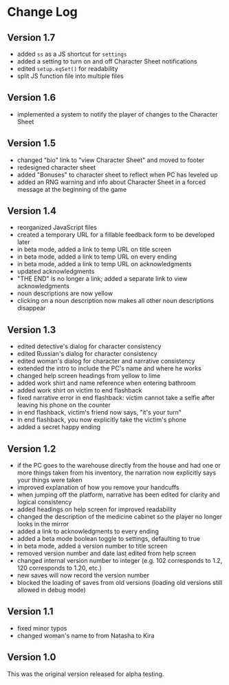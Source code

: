 # Change Log

## Version 1.7

* added `ss` as a JS shortcut for `settings`
* added a setting to turn on and off Character Sheet notifications
* edited `setup.eqSet()` for readability
* split JS function file into multiple files

## Version 1.6

* implemented a system to notify the player of changes to the Character Sheet

## Version 1.5

* changed "bio" link to "view Character Sheet" and moved to footer
* redesigned character sheet
* added "Bonuses" to character sheet to reflect when PC has leveled up
* added an RNG warning and info about Character Sheet in a forced message at the beginning of the game

## Version 1.4

* reorganized JavaScript files
* created a temporary URL for a fillable feedback form to be developed later
* in beta mode, added a link to temp URL on title screen
* in beta mode, added a link to temp URL on every ending
* in beta mode, added a link to temp URL on acknowledgments
* updated acknowledgments
* "THE END" is no longer a link; added a separate link to view acknowledgments
* noun descriptions are now yellow
* clicking on a noun description now makes all other noun descriptions disappear

## Version 1.3

* edited detective's dialog for character consistency
* edited Russian's dialog for character consistency
* edited woman's dialog for character and narrative consistency
* extended the intro to include the PC's name and where he works
* changed help screen headings from yellow to lime
* added work shirt and name reference when entering bathroom
* added work shirt on victim to end flashback
* fixed narrative error in end flashback: victim cannot take a selfie after leaving his phone on the counter
* in end flashback, victim's friend now says, "it's your turn"
* in end flashback, you now explicitly take the victim's phone
* added a secret happy ending

## Version 1.2

* if the PC goes to the warehouse directly from the house and had one or more things taken from his inventory, the narration now explicitly says your things were taken
* improved explanation of how you remove your handcuffs
* when jumping off the platform, narrative has been edited for clarity and logical consistency
* added headings on help screen for improved readability
* changed the description of the medicine cabinet so the player no longer looks in the mirror
* added a link to acknowledgments to every ending
* added a beta mode boolean toggle to settings, defaulting to true
* in beta mode, added a version number to title screen
* removed version number and date last edited from help screen
* changed internal version number to integer (e.g. 102 corresponds to 1.2, 120 corresponds to 1.20, etc.)
* new saves will now record the version number
* blocked the loading of saves from old versions (loading old versions still allowed in debug mode)

## Version 1.1

* fixed minor typos
* changed woman's name to from Natasha to Kira

## Version 1.0

This was the original version released for alpha testing.